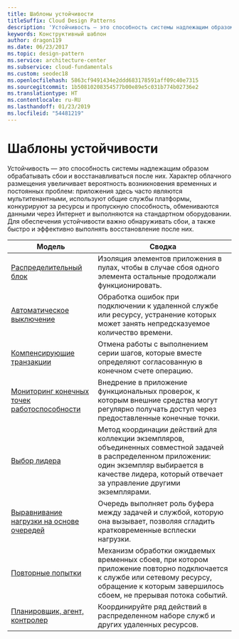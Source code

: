 ```yaml
---
title: Шаблоны устойчивости
titleSuffix: Cloud Design Patterns
description: 'Устойчивость — это способность системы надлежащим образом обрабатывать сбои и восстанавливаться после них. Характер облачного размещения увеличивает вероятность возникновения временных и постоянных проблем: приложения здесь часто являются мультитенантными, используют общие службы платформы, конкурируют за ресурсы и пропускную способность, обмениваются данными через Интернет и выполняются на стандартном оборудовании. Для обеспечения устойчивости важно обнаруживать сбои, а также быстро и эффективно выполнять восстановление после них.'
keywords: Конструктивный шаблон
author: dragon119
ms.date: 06/23/2017
ms.topic: design-pattern
ms.service: architecture-center
ms.subservice: cloud-fundamentals
ms.custom: seodec18
ms.openlocfilehash: 5863cf9491434e2ddd683178591aff09c40e7315
ms.sourcegitcommit: 1b50810208354577b00e89e5c031b774b02736e2
ms.translationtype: HT
ms.contentlocale: ru-RU
ms.lasthandoff: 01/23/2019
ms.locfileid: "54481219"
---
```

# <a name="resiliency-patterns"></a>Шаблоны устойчивости

Устойчивость — это способность системы надлежащим образом обрабатывать сбои и восстанавливаться после них. Характер облачного размещения увеличивает вероятность возникновения временных и постоянных проблем: приложения здесь часто являются мультитенантными, используют общие службы платформы, конкурируют за ресурсы и пропускную способность, обмениваются данными через Интернет и выполняются на стандартном оборудовании. Для обеспечения устойчивости важно обнаруживать сбои, а также быстро и эффективно выполнять восстановление после них.

|                            Модель                             |                                                                                                      Сводка                                                                                                       |
|----------------------------------------------------------------|--------------------------------------------------------------------------------------------------------------------------------------------------------------------------------------------------------------------|
|                   [Распределительный блок](../bulkhead.md)                   |                                                     Изоляция элементов приложения в пулах, чтобы в случае сбоя одного элемента остальные продолжали функционировать.                                                      |
|            [Автоматическое выключение](../circuit-breaker.md)            |                                                  Обработка ошибок при подключении к удаленной службе или ресурсу, устранение которых может занять непредсказуемое количество времени.                                                   |
|   [Компенсирующие транзакции](../compensating-transaction.md)   |                                                      Отмена работы с выполнением серии шагов, которые вместе определяют согласованную в конечном счете операцию.                                                       |
| [Мониторинг конечных точек работоспособности](../health-endpoint-monitoring.md) |                                            Внедрение в приложение функциональных проверок, к которым внешние средства могут регулярно получать доступ через предоставленные конечные точки.                                            |
|            [Выбор лидера](../leader-election.md)            | Метод координации действий для коллекции экземпляров, объединенных совместной задачей в распределенном приложении: один экземпляр выбирается в качестве лидера, который отвечает за управление другими экземплярами. |
|  [Выравнивание нагрузки на основе очередей](../queue-based-load-leveling.md)  |                                            Очередь выполняет роль буфера между задачей и службой, которую она вызывает, позволяя сгладить кратковременные всплески нагрузки.                                             |
|                      [Повторные попытки](../retry.md)                      |             Механизм обработки ожидаемых временных сбоев, при котором приложение повторно подключается к службе или сетевому ресурсу, обращение к которым завершилось сбоем, не прерывая потока событий.             |
| [Планировщик, агент, контролер](../scheduler-agent-supervisor.md) |                                                            Координируйте ряд действий в распределенном наборе служб и других удаленных ресурсов.                                                            |
